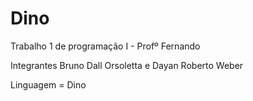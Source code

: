 Dino
====

Trabalho 1 de programação I - Profº Fernando

Integrantes Bruno Dall Orsoletta e Dayan Roberto Weber

Linguagem = Dino
